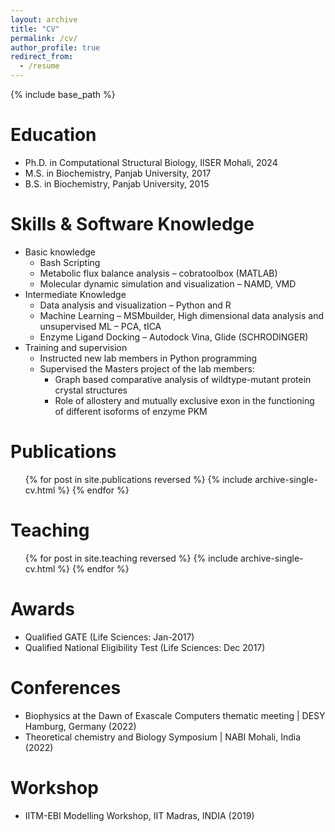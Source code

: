 ```yaml
---
layout: archive
title: "CV"
permalink: /cv/
author_profile: true
redirect_from:
  - /resume
---
```


{% include base_path %}

Education
======

* Ph.D. in Computational Structural Biology, IISER Mohali, 2024
* M.S. in Biochemistry, Panjab University, 2017
* B.S. in Biochemistry, Panjab University, 2015

Skills & Software Knowledge
======

* Basic knowledge
  * Bash Scripting
  * Metabolic flux balance analysis – cobratoolbox (MATLAB)
  * Molecular dynamic simulation and visualization – NAMD, VMD
* Intermediate Knowledge
  * Data analysis and visualization – Python and R
  * Machine Learning – MSMbuilder, High dimensional data analysis and unsupervised ML – PCA, tICA
  * Enzyme Ligand Docking – Autodock Vina, Glide (SCHRODINGER)
* Training and supervision
  * Instructed new lab members in Python programming
  * Supervised the Masters project of the lab members:
    * Graph based comparative analysis of wildtype-mutant protein crystal structures
    * Role of allostery and mutually exclusive exon in the functioning of different isoforms of enzyme PKM

Publications
======
  <ul>{% for post in site.publications reversed %}
    {% include archive-single-cv.html %}
  {% endfor %}</ul>
  
Teaching
======
  <ul>{% for post in site.teaching reversed %}
    {% include archive-single-cv.html %}
  {% endfor %}</ul>

Awards
======

* Qualified GATE (Life Sciences: Jan-2017)
* Qualified National Eligibility Test (Life Sciences: Dec 2017)

Conferences
======

* Biophysics at the Dawn of Exascale Computers thematic meeting | DESY Hamburg, Germany (2022)
* Theoretical chemistry and Biology Symposium | NABI Mohali, India (2022)

Workshop
======

* IITM-EBI Modelling Workshop, IIT Madras, INDIA (2019)
